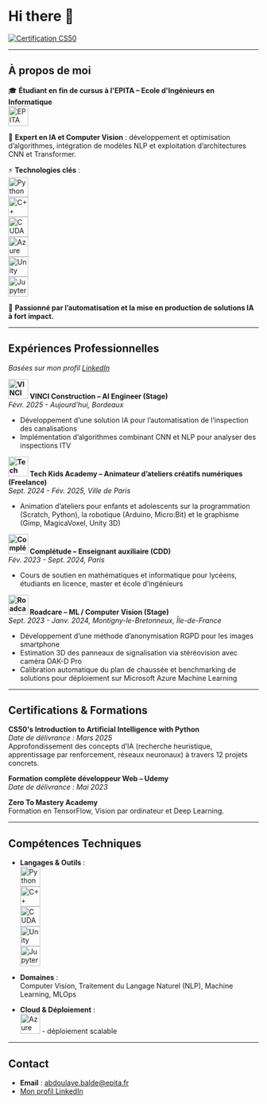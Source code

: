 # Hi there 👋

<!--
**sankBalde/sankBalde** is a ✨ _special_ ✨ repository because its `README.md` (this file) appears on your GitHub profile.
-->

[![Certification CS50](https://img.shields.io/badge/Certification-CS50-blue)](https://certificates.cs50.io/6e087326-7c16-4be5-a78f-f29525aa0314.pdf?size=letter)

---

## À propos de moi

🎓 **Étudiant en fin de cursus à l'EPITA – Ecole d'Ingénieurs en Informatique**  
<img src="https://upload.wikimedia.org/wikipedia/fr/9/9d/Logo_EPITA.png" alt="EPITA" width="40">

🤖 **Expert en IA et Computer Vision** : développement et optimisation d’algorithmes, intégration de modèles NLP et exploitation d’architectures CNN et Transformer.

⚡ **Technologies clés** :  
[<img src="https://www.python.org/static/community_logos/python-logo.png" alt="Python" width="40">](https://www.python.org)  
[<img src="https://upload.wikimedia.org/wikipedia/commons/1/18/ISO_C%2B%2B_Logo.svg" alt="C++" width="40">](https://isocpp.org)  
[<img src="https://upload.wikimedia.org/wikipedia/commons/8/8d/CUDA_Logo.svg" alt="CUDA" width="40">](https://developer.nvidia.com/cuda-zone)  
[<img src="https://upload.wikimedia.org/wikipedia/commons/c/cf/Microsoft_Azure_Logo.svg" alt="Azure ML" width="40">](https://azure.microsoft.com/en-us/services/machine-learning/)  
[<img src="https://upload.wikimedia.org/wikipedia/commons/1/19/Unity_Technologies_logo.svg" alt="Unity 3D" width="40">](https://unity.com)  
[<img src="https://upload.wikimedia.org/wikipedia/commons/3/38/Jupyter_logo.svg" alt="Jupyter" width="40">](https://jupyter.org)

🚀 **Passionné par l’automatisation et la mise en production de solutions IA à fort impact.**

---

## Expériences Professionnelles  
*Basées sur mon profil [LinkedIn](https://www.linkedin.com/in/abdoulaye-baldé-448330231)*

**<img src="https://upload.wikimedia.org/wikipedia/commons/8/81/Vinci_logo.svg" alt="VINCI Construction" width="40"> VINCI Construction – AI Engineer (Stage)**  
_Févr. 2025 - Aujourd’hui, Bordeaux_  
- Développement d’une solution IA pour l’automatisation de l’inspection des canalisations  
- Implémentation d’algorithmes combinant CNN et NLP pour analyser des inspections ITV

**<img src="https://via.placeholder.com/40?text=TKAC" alt="Tech Kids Academy" width="40"> Tech Kids Academy – Animateur d’ateliers créatifs numériques (Freelance)**  
_Sept. 2024 - Fév. 2025, Ville de Paris_  
- Animation d’ateliers pour enfants et adolescents sur la programmation (Scratch, Python), la robotique (Arduino, Micro:Bit) et le graphisme (Gimp, MagicaVoxel, Unity 3D)

**<img src="https://via.placeholder.com/40?text=Complétude" alt="Complétude" width="40"> Complétude – Enseignant auxiliaire (CDD)**  
_Fév. 2023 - Sept. 2024, Paris_  
- Cours de soutien en mathématiques et informatique pour lycéens, étudiants en licence, master et école d’ingénieurs

**<img src="https://via.placeholder.com/40?text=Roadcare" alt="Roadcare" width="40"> Roadcare – ML / Computer Vision (Stage)**  
_Sept. 2023 - Janv. 2024, Montigny-le-Bretonneux, Île-de-France_  
- Développement d’une méthode d’anonymisation RGPD pour les images smartphone  
- Estimation 3D des panneaux de signalisation via stéréovision avec caméra OAK-D Pro  
- Calibration automatique du plan de chaussée et benchmarking de solutions pour déploiement sur Microsoft Azure Machine Learning

---

## Certifications & Formations

**CS50's Introduction to Artificial Intelligence with Python**  
*Date de délivrance : Mars 2025*  
Approfondissement des concepts d’IA (recherche heuristique, apprentissage par renforcement, réseaux neuronaux) à travers 12 projets concrets.

**Formation complète développeur Web – Udemy**  
*Date de délivrance : Mai 2023*

**Zero To Mastery Academy**  
Formation en TensorFlow, Vision par ordinateur et Deep Learning.

---

## Compétences Techniques

- **Langages & Outils** :  
  [<img src="https://www.python.org/static/community_logos/python-logo.png" alt="Python" width="40">](https://www.python.org)  
  [<img src="https://upload.wikimedia.org/wikipedia/commons/1/18/ISO_C%2B%2B_Logo.svg" alt="C++" width="40">](https://isocpp.org)  
  [<img src="https://upload.wikimedia.org/wikipedia/commons/8/8d/CUDA_Logo.svg" alt="CUDA" width="40">](https://developer.nvidia.com/cuda-zone)  
  [<img src="https://upload.wikimedia.org/wikipedia/commons/1/19/Unity_Technologies_logo.svg" alt="Unity 3D" width="40">](https://unity.com)  
  [<img src="https://upload.wikimedia.org/wikipedia/commons/3/38/Jupyter_logo.svg" alt="Jupyter" width="40">](https://jupyter.org)

- **Domaines** :  
  Computer Vision, Traitement du Langage Naturel (NLP), Machine Learning, MLOps

- **Cloud & Déploiement** :  
  [<img src="https://upload.wikimedia.org/wikipedia/commons/c/cf/Microsoft_Azure_Logo.svg" alt="Azure ML" width="40">](https://azure.microsoft.com/en-us/services/machine-learning/) - déploiement scalable

---

## Contact

- **Email** : [abdoulaye.balde@epita.fr](mailto:abdoulaye.balde@epita.fr)
- [Mon profil LinkedIn](https://www.linkedin.com/in/abdoulaye-baldé-448330231)
